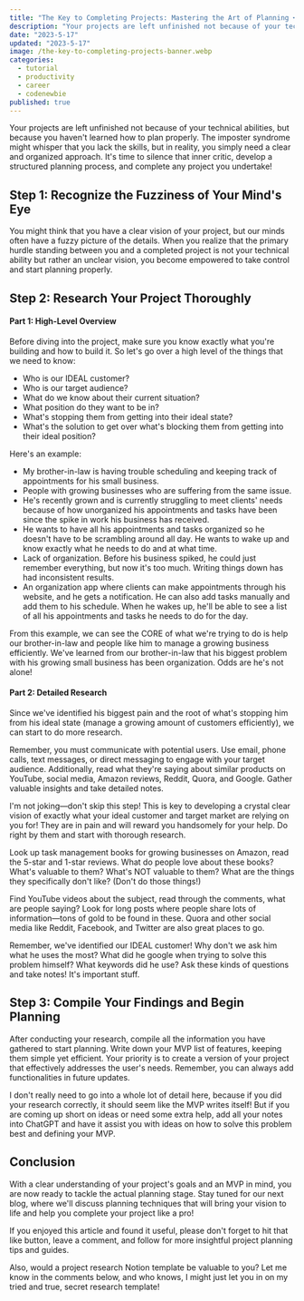```yaml
---
title: "The Key to Completing Projects: Mastering the Art of Planning 🗝️"
description: "Your projects are left unfinished not because of your technical abilities, but because you haven't learned how to plan properly. The imposter syndrome might whisper that you lack the skills, but in reality, you simply need a clear and organized approach."
date: "2023-5-17"
updated: "2023-5-17"
image: /the-key-to-completing-projects-banner.webp
categories:
  - tutorial
  - productivity
  - career
  - codenewbie
published: true
---
```


Your projects are left unfinished not because of your technical abilities, but because you haven't learned how to plan properly. The imposter syndrome might whisper that you lack the skills, but in reality, you simply need a clear and organized approach. It's time to silence that inner critic, develop a structured planning process, and complete any project you undertake!

## Step 1: Recognize the Fuzziness of Your Mind's Eye

You might think that you have a clear vision of your project, but our minds often have a fuzzy picture of the details. When you realize that the primary hurdle standing between you and a completed project is not your technical ability but rather an unclear vision, you become empowered to take control and start planning properly.

## Step 2: Research Your Project Thoroughly

#### Part 1: High-Level Overview

Before diving into the project, make sure you know exactly what you're building and how to build it. So let's go over a high level of the things that we need to know:

- Who is our IDEAL customer?
- Who is our target audience?
- What do we know about their current situation?
- What position do they want to be in?
- What's stopping them from getting into their ideal state?
- What's the solution to get over what's blocking them from getting into their ideal position?

Here's an example:

- My brother-in-law is having trouble scheduling and keeping track of appointments for his small business.
- People with growing businesses who are suffering from the same issue.
- He's recently grown and is currently struggling to meet clients' needs because of how unorganized his appointments and tasks have been since the spike in work his business has received.
- He wants to have all his appointments and tasks organized so he doesn't have to be scrambling around all day. He wants to wake up and know exactly what he needs to do and at what time.
- Lack of organization. Before his business spiked, he could just remember everything, but now it's too much. Writing things down has had inconsistent results.
- An organization app where clients can make appointments through his website, and he gets a notification. He can also add tasks manually and add them to his schedule. When he wakes up, he'll be able to see a list of all his appointments and tasks he needs to do for the day.

From this example, we can see the CORE of what we're trying to do is help our brother-in-law and people like him to manage a growing business efficiently. We've learned from our brother-in-law that his biggest problem with his growing small business has been organization. Odds are he's not alone!

#### Part 2: Detailed Research

Since we've identified his biggest pain and the root of what's stopping him from his ideal state (manage a growing amount of customers efficiently), we can start to do more research.

Remember, you must communicate with potential users. Use email, phone calls, text messages, or direct messaging to engage with your target audience. Additionally, read what they're saying about similar products on YouTube, social media, Amazon reviews, Reddit, Quora, and Google. Gather valuable insights and take detailed notes.

I'm not joking—don't skip this step! This is key to developing a crystal clear vision of exactly what your ideal customer and target market are relying on you for! They are in pain and will reward you handsomely for your help. Do right by them and start with thorough research.

Look up task management books for growing businesses on Amazon, read the 5-star and 1-star reviews. What do people love about these books? What's valuable to them? What's NOT valuable to them? What are the things they specifically don't like? (Don't do those things!)

Find YouTube videos about the subject, read through the comments, what are people saying? Look for long posts where people share lots of information—tons of gold to be found in these. Quora and other social media like Reddit, Facebook, and Twitter are also great places to go.

Remember, we've identified our IDEAL customer! Why don't we ask him what he uses the most? What did he google when trying to solve this problem himself? What keywords did he use? Ask these kinds of questions and take notes! It's important stuff.

## Step 3: Compile Your Findings and Begin Planning

After conducting your research, compile all the information you have gathered to start planning. Write down your MVP list of features, keeping them simple yet efficient. Your priority is to create a version of your project that effectively addresses the user's needs. Remember, you can always add functionalities in future updates.

I don't really need to go into a whole lot of detail here, because if you did your research correctly, it should seem like the MVP writes itself! But if you are coming up short on ideas or need some extra help, add all your notes into ChatGPT and have it assist you with ideas on how to solve this problem best and defining your MVP.

## Conclusion

With a clear understanding of your project's goals and an MVP in mind, you are now ready to tackle the actual planning stage. Stay tuned for our next blog, where we'll discuss planning techniques that will bring your vision to life and help you complete your project like a pro!

If you enjoyed this article and found it useful, please don't forget to hit that like button, leave a comment, and follow for more insightful project planning tips and guides.

Also, would a project research Notion template be valuable to you? Let me know in the comments below, and who knows, I might just let you in on my tried and true, secret research template!
